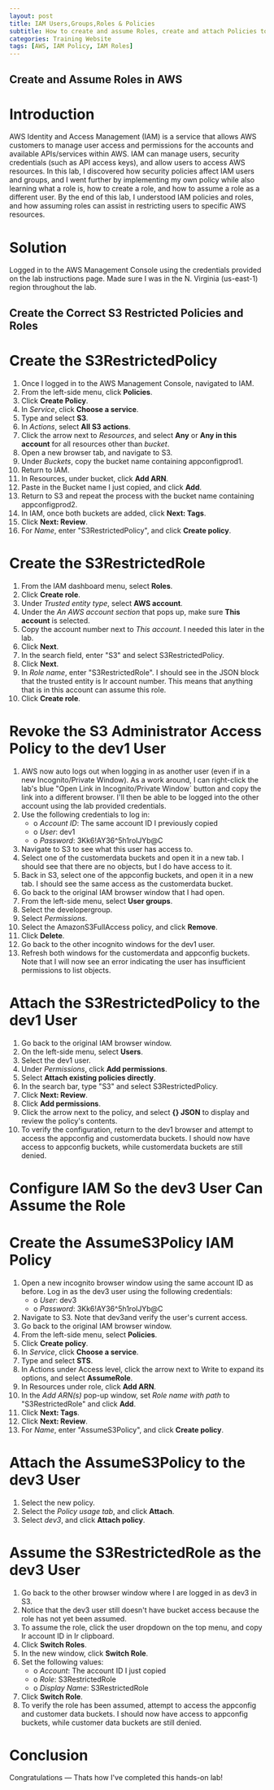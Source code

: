 ```yaml
---
layout: post
title: IAM Users,Groups,Roles & Policies
subtitle: How to create and assume Roles, create and attach Policies to Group Users in the AWS management Console 
categories: Training Website 
tags: [AWS, IAM Policy, IAM Roles]
---
```


## Create and Assume Roles in AWS

# Introduction
AWS Identity and Access Management (IAM) is a service that allows AWS customers to manage user access and permissions for the accounts and available APIs/services within AWS. IAM can manage users, security credentials (such as API access keys), and allow users to access AWS resources.
In this lab, I discovered how security policies affect IAM users and groups, and I went further by implementing my own policy while also learning what a role is, how to create a role, and how to assume a role as a different user.
By the end of this lab, I understood IAM policies and roles, and how assuming roles can assist in restricting users to specific AWS resources.

# Solution
Logged in to the AWS Management Console using the credentials provided on the lab instructions page. Made sure I was in the N. Virginia (us-east-1) region throughout the lab.

## Create the Correct S3 Restricted Policies and Roles
# Create the S3RestrictedPolicy
 1.	Once I logged in to the AWS Management Console, navigated to IAM.
 2.	From the left-side menu, click **Policies**.
 3.	Click **Create Policy**.
 4.	In *Service*, click **Choose a service**.
 5.	Type and select **S3**.
 6.	In *Actions*, select **All S3 actions**.
 7.	Click the arrow next to *Resources*, and select **Any** or **Any in this account** for all resources other than *bucket*.
 8.	Open a new browser tab, and navigate to S3.
 9.	Under *Buckets*, copy the bucket name containing appconfigprod1.
 10. Return to IAM.
 11. In Resources, under bucket, click **Add ARN**.
 12. Paste in the Bucket name I just copied, and click **Add**.
 13. Return to S3 and repeat the process with the bucket name containing appconfigprod2.
 14. In IAM, once both buckets are added, click **Next: Tags**.
 15. Click **Next: Review**.
 16. For *Name*, enter "S3RestrictedPolicy", and click **Create policy**.

# Create the S3RestrictedRole
 1.	From the IAM dashboard menu, select **Roles**.
 2.	Click **Create role**.
 3.	Under *Trusted entity type*, select **AWS account**.
 4.	Under the *An AWS account section* that pops up, make sure **This account** is selected.
 5.	Copy the account number next to *This account*. I needed this later in the lab.
 6.	Click **Next**.
 7.	In the search field, enter "S3" and select S3RestrictedPolicy.
 8.	Click **Next**.
 9.	In *Role name*, enter "S3RestrictedRole". I should see in the JSON block that the trusted entity is Ir account number. This means that anything that is in this account can assume this role.
 10. Click **Create role**.

# Revoke the S3 Administrator Access Policy to the dev1 User
 1.	AWS now auto logs out when logging in as another user (even if in a new Incognito/Private Window). As a work around, I can right-click the lab's blue "Open Link in Incognito/Private Window` button and copy the link into a different browser. I'll then be able to be logged into the other account using the lab provided credentials.
 2.	Use the following credentials to log in:
    - o *Account ID*: The same account ID I previously copied
    - o *User*: dev1
    - o *Password*: 3Kk6!AY36^5h1rolJYb@C
 3.	Navigate to S3 to see what this user has access to.
 4.	Select one of the customerdata buckets and open it in a new tab. I should see that there are no objects, but I do have access to it.
 5.	Back in S3, select one of the appconfig buckets, and open it in a new tab. I should see the same access as the customerdata bucket.
 6.	Go back to the original IAM browser window that I had open.
 7.	From the left-side menu, select **User groups**.
 8.	Select the developergroup.
 9.	Select *Permissions*.
 10. Select the AmazonS3FullAccess policy, and click **Remove**.
 11. Click **Delete**.
 12. Go back to the other incognito windows for the dev1 user.
 13. Refresh both windows for the customerdata and appconfig buckets. Note that I will now see an error indicating the user has insufficient permissions to list objects.

# Attach the S3RestrictedPolicy to the dev1 User
 1.	Go back to the original IAM browser window.
 2.	On the left-side menu, select **Users**.
 3.	Select the dev1 user.
 4.	Under *Permissions*, click **Add permissions**.
 5.	Select **Attach existing policies directly**.
 6.	In the search bar, type "S3" and select S3RestrictedPolicy.
 7.	Click **Next: Review**.
 8.	Click **Add permissions**.
 9.	Click the arrow next to the policy, and select **{} JSON** to display and review the policy's contents.
 10. To verify the configuration, return to the dev1 browser and attempt to access the appconfig and customerdata buckets. I should now have access to appconfig buckets, while customerdata buckets are still denied.

# Configure IAM So the dev3 User Can Assume the Role
# Create the AssumeS3Policy IAM Policy
 1.	Open a new incognito browser window using the same account ID as before. Log in as the dev3 user using the following credentials:
    - o *User*: dev3
    - o *Password*: 3Kk6!AY36^5h1rolJYb@C
 2.	Navigate to S3. Note that dev3and verify the user's current access.
 3.	Go back to the original IAM browser window.
 4.	From the left-side menu, select **Policies**.
 5.	Click **Create policy**.
 6.	In *Service*, click **Choose a service**.
 7.	Type and select **STS**.
 8.	In Actions under Access level, click the arrow next to Write to expand its options, and select **AssumeRole**.
 9.	In Resources under role, click **Add ARN**.
 10. In the *Add ARN(s)* pop-up window, set *Role name with path* to "S3RestrictedRole" and click **Add**.
 11. Click **Next: Tags**.
 12. Click **Next: Review**.
 13. For *Name*, enter "AssumeS3Policy", and click **Create policy**.

# Attach the AssumeS3Policy to the dev3 User
 1.	Select the new policy.
 2.	Select the *Policy usage tab*, and click **Attach**.
 3.	Select *dev3*, and click **Attach policy**.

# Assume the S3RestrictedRole as the dev3 User
 1.	Go back to the other browser window where I are logged in as dev3 in S3.
 2.	Notice that the dev3 user still doesn't have bucket access because the role has not yet been assumed.
 3.	To assume the role, click the user dropdown on the top menu, and copy Ir account ID in Ir clipboard.
 4.	Click **Switch Roles**.
 5.	In the new window, click **Switch Role**.
 6.	Set the following values:
    - o	*Account*: The account ID I just copied
    - o	*Role*: S3RestrictedRole
    - o	*Display Name*: S3RestrictedRole
 7.	Click **Switch Role**.
 8. To verify the role has been assumed, attempt to access the appconfig and customer data buckets. I should now have access to appconfig buckets, while customer data buckets are still denied.

# Conclusion
Congratulations — Thats how I've completed this hands-on lab!

